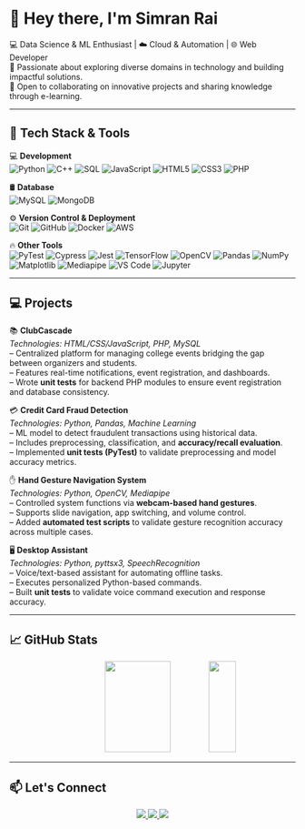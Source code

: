 # 👋 Hey there, I'm Simran Rai

💻 Data Science & ML Enthusiast | ☁️ Cloud & Automation | 🌐 Web Developer  
🚀 Passionate about exploring diverse domains in technology and building impactful solutions.  
🌟 Open to collaborating on innovative projects and sharing knowledge through e-learning.  

---

## 🚀 Tech Stack & Tools  

💻 **Development**  
![Python](https://img.shields.io/badge/Python-3776AB?style=for-the-badge&logo=python&logoColor=white) ![C++](https://img.shields.io/badge/C++-00599C?style=for-the-badge&logo=cplusplus&logoColor=white) ![SQL](https://img.shields.io/badge/SQL-025E8C?style=for-the-badge&logo=postgresql&logoColor=white) ![JavaScript](https://img.shields.io/badge/JavaScript-F7DF1E?style=for-the-badge&logo=javascript&logoColor=black) ![HTML5](https://img.shields.io/badge/HTML5-E34F26?style=for-the-badge&logo=html5&logoColor=white) ![CSS3](https://img.shields.io/badge/CSS3-1572B6?style=for-the-badge&logo=css3&logoColor=white) ![PHP](https://img.shields.io/badge/PHP-777BB4?style=for-the-badge&logo=php&logoColor=white)  

🛢️ **Database**  
![MySQL](https://img.shields.io/badge/MySQL-4479A1?style=for-the-badge&logo=mysql&logoColor=white) ![MongoDB](https://img.shields.io/badge/MongoDB-47A248?style=for-the-badge&logo=mongodb&logoColor=white)  

⚙️ **Version Control & Deployment**  
![Git](https://img.shields.io/badge/Git-F05032?style=for-the-badge&logo=git&logoColor=white) ![GitHub](https://img.shields.io/badge/GitHub-181717?style=for-the-badge&logo=github&logoColor=white) ![Docker](https://img.shields.io/badge/Docker-2496ED?style=for-the-badge&logo=docker&logoColor=white) ![AWS](https://img.shields.io/badge/AWS-232F3E?style=for-the-badge&logo=amazonaws&logoColor=white)  

🔥 **Other Tools**  
![PyTest](https://img.shields.io/badge/PyTest-0A9EDC?style=for-the-badge&logo=pytest&logoColor=white) ![Cypress](https://img.shields.io/badge/Cypress-17202C?style=for-the-badge&logo=cypress&logoColor=white) ![Jest](https://img.shields.io/badge/Jest-C21325?style=for-the-badge&logo=jest&logoColor=white) ![TensorFlow](https://img.shields.io/badge/TensorFlow-FF6F00?style=for-the-badge&logo=tensorflow&logoColor=white) ![OpenCV](https://img.shields.io/badge/OpenCV-5C3EE8?style=for-the-badge&logo=opencv&logoColor=white) ![Pandas](https://img.shields.io/badge/Pandas-150458?style=for-the-badge&logo=pandas&logoColor=white) ![NumPy](https://img.shields.io/badge/NumPy-013243?style=for-the-badge&logo=numpy&logoColor=white) ![Matplotlib](https://img.shields.io/badge/Matplotlib-11557c?style=for-the-badge&logo=matplotlib&logoColor=white) ![Mediapipe](https://img.shields.io/badge/MediaPipe-FF9800?style=for-the-badge&logo=google&logoColor=white) ![VS Code](https://img.shields.io/badge/VS%20Code-0078d7?style=for-the-badge&logo=visualstudiocode&logoColor=white) ![Jupyter](https://img.shields.io/badge/Jupyter-F37626?style=for-the-badge&logo=jupyter&logoColor=white)  

---

## 💻 Projects  

📚 **ClubCascade**  
*Technologies: HTML/CSS/JavaScript, PHP, MySQL*  
– Centralized platform for managing college events bridging the gap between organizers and students.  
– Features real-time notifications, event registration, and dashboards.  
– Wrote **unit tests** for backend PHP modules to ensure event registration and database consistency.  

💳 **Credit Card Fraud Detection**  
*Technologies: Python, Pandas, Machine Learning*  
– ML model to detect fraudulent transactions using historical data.  
– Includes preprocessing, classification, and **accuracy/recall evaluation**.  
– Implemented **unit tests (PyTest)** to validate preprocessing and model accuracy metrics.  

✋ **Hand Gesture Navigation System**  
*Technologies: Python, OpenCV, Mediapipe*  
– Controlled system functions via **webcam-based hand gestures**.  
– Supports slide navigation, app switching, and volume control.  
– Added **automated test scripts** to validate gesture recognition accuracy across multiple cases.  

🖥️ **Desktop Assistant**  
*Technologies: Python, pyttsx3, SpeechRecognition*  
– Voice/text-based assistant for automating offline tasks.  
– Executes personalized Python-based commands.  
– Built **unit tests** to validate voice command execution and response accuracy.  

---

## 📈 GitHub Stats  

<p align="center">
  <img src="https://github-readme-stats.vercel.app/api?username=siimran28&show_icons=true&theme=radical" width="48%" height="160"/>
  <img src="https://github-readme-stats.vercel.app/api/top-langs/?username=siimran28&layout=compact&theme=radical" width="48" height="160"/>
</p>

 

---



## 📫 Let's Connect  

<p align="center">
  <a href="https://www.linkedin.com/in/simran-raii/">
    <img src="https://img.shields.io/badge/LinkedIn-0A66C2?style=for-the-badge&logo=linkedin&logoColor=white"/>
  </a>
  <a href="https://github.com/siimran28">
    <img src="https://img.shields.io/badge/GitHub-181717?style=for-the-badge&logo=github&logoColor=white"/>
  </a>
  <a href="mailto:raisimran564@gmail.com">
    <img src="https://img.shields.io/badge/Email-D14836?style=for-the-badge&logo=gmail&logoColor=white"/>
  </a>
</p>
 


